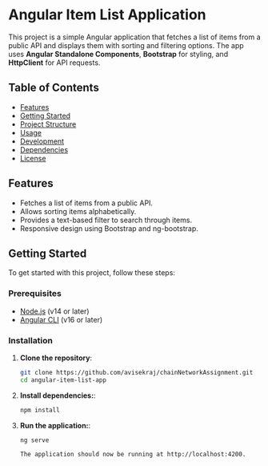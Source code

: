 # Angular Item List Application

This project is a simple Angular application that fetches a list of items from a public API and displays them with sorting and filtering options. The app uses **Angular Standalone Components**, **Bootstrap** for styling, and **HttpClient** for API requests.

## Table of Contents

- [Features](#features)
- [Getting Started](#getting-started)
- [Project Structure](#project-structure)
- [Usage](#usage)
- [Development](#development)
- [Dependencies](#dependencies)
- [License](#license)

## Features

- Fetches a list of items from a public API.
- Allows sorting items alphabetically.
- Provides a text-based filter to search through items.
- Responsive design using Bootstrap and ng-bootstrap.

## Getting Started

To get started with this project, follow these steps:

### Prerequisites

- [Node.js](https://nodejs.org/) (v14 or later)
- [Angular CLI](https://angular.io/cli) (v16 or later)

### Installation

1. **Clone the repository**:

   ```bash
   git clone https://github.com/avisekraj/chainNetworkAssignment.git
   cd angular-item-list-app

2. **Install dependencies:**:
    ```bash
    npm install

3. **Run the application:**:
    ```bash
    ng serve

    The application should now be running at http://localhost:4200.


